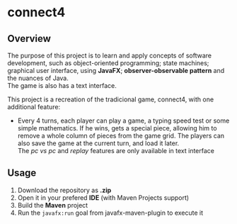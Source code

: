 # connect4

## Overview

The purpose of this project is to learn and apply concepts of software development, such as object-oriented programming; state machines; graphical user interface, using **JavaFX**; **observer-observable pattern** and the nuances of Java.  
The game is also has a text interface.

This project is a recreation of the tradicional game, connect4, with one additional feature: 
- Every 4 turns, each player can play a game, a typing speed test or some simple mathematics. If he wins, gets a special piece, allowing him to remove a whole column of pieces from the game grid. The players can also save the game at the current turn, and load it later.  
The _pc vs pc_ and _replay_ features are only available in text interface

## Usage

1. Download the repository as **.zip**
2. Open it in your prefered **IDE** (with Maven Projects support)
3. Build the **Maven** project 
4. Run the `javafx:run` goal from javafx-maven-plugin to execute it
  
